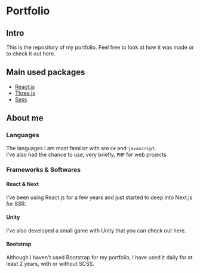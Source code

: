 # Portfolio
## Intro
This is the repository of my portfolio. Feel free to look at how it was made or to check it out here.

## Main used packages
- [React.js](https://reactjs.org/)
- [Three.js](https://threejs.org/)
- [Sass](https://sass-lang.com/)

## About me
### Languages
The languages I am most familiar with are `C#` and `javascript`.  
I've also had the chance to use, very briefly, `PHP` for web projects.

### Frameworks & Softwares
#### React & Next
I've been using React.js for a few years and just started to deep into Next.js for SSR. 

#### Unity
I've also developed a small game with Unity that you can check out here.

#### Bootstrap
Although I haven't used Bootstrap for my portfolio, I have used it daily for at least 2 years, with or without SCSS.